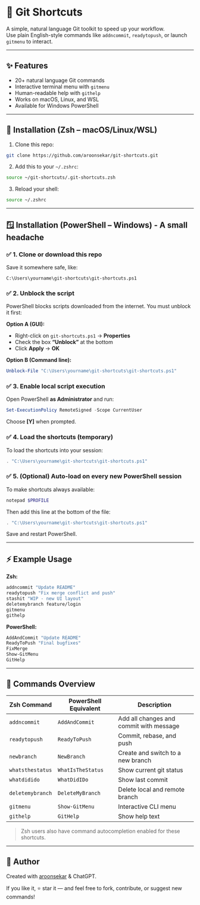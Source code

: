 # 🚀 Git Shortcuts

A simple, natural language Git toolkit to speed up your workflow.  
Use plain English-style commands like `addncommit`, `readytopush`, or launch `gitmenu` to interact.

---

## ✨ Features

- 20+ natural language Git commands
- Interactive terminal menu with `gitmenu`
- Human-readable help with `githelp`
- Works on macOS, Linux, and WSL
- Available for Windows PowerShell

---

## 🐧 Installation (Zsh – macOS/Linux/WSL)

1. Clone this repo:

```bash
git clone https://github.com/aroonsekar/git-shortcuts.git
```

2. Add this to your `~/.zshrc`:

```bash
source ~/git-shortcuts/.git-shortcuts.zsh
```

3. Reload your shell:

```bash
source ~/.zshrc
```

---


## 🪟 Installation (PowerShell – Windows) - A small headache

### ✅ 1. Clone or download this repo

Save it somewhere safe, like:

```
C:\Users\yourname\git-shortcuts\git-shortcuts.ps1
```

### ✅ 2. Unblock the script

PowerShell blocks scripts downloaded from the internet. You must unblock it first:

**Option A (GUI):**

- Right-click on `git-shortcuts.ps1` → **Properties**
- Check the box **“Unblock”** at the bottom
- Click **Apply** → **OK**

**Option B (Command line):**

```powershell
Unblock-File "C:\Users\yourname\git-shortcuts\git-shortcuts.ps1"
```

### ✅ 3. Enable local script execution

Open PowerShell **as Administrator** and run:

```powershell
Set-ExecutionPolicy RemoteSigned -Scope CurrentUser
```

Choose **[Y]** when prompted.

### ✅ 4. Load the shortcuts (temporary)

To load the shortcuts into your session:

```powershell
. "C:\Users\yourname\git-shortcuts\git-shortcuts.ps1"
```

### ✅ 5. (Optional) Auto-load on every new PowerShell session

To make shortcuts always available:

```powershell
notepad $PROFILE
```

Then add this line at the bottom of the file:

```powershell
. "C:\Users\yourname\git-shortcuts\git-shortcuts.ps1"
```

Save and restart PowerShell.

---
## ⚡ Example Usage

**Zsh:**
```bash
addncommit "Update README"
readytopush "Fix merge conflict and push"
stashit "WIP - new UI layout"
deletemybranch feature/login
gitmenu
githelp
```

**PowerShell:**
```powershell
AddAndCommit "Update README"
ReadyToPush "Final bugfixes"
FixMerge
Show-GitMenu
GitHelp
```

---

## 🧠 Commands Overview

| Zsh Command       | PowerShell Equivalent | Description                                  |
|-------------------|------------------------|----------------------------------------------|
| `addncommit`      | `AddAndCommit`         | Add all changes and commit with message      |
| `readytopush`     | `ReadyToPush`          | Commit, rebase, and push                     |
| `newbranch`       | `NewBranch`            | Create and switch to a new branch            |
| `whatsthestatus`  | `WhatIsTheStatus`      | Show current git status                      |
| `whatdidido`      | `WhatDidIDo`           | Show last commit                             |
| `deletemybranch`  | `DeleteMyBranch`       | Delete local and remote branch               |
| `gitmenu`         | `Show-GitMenu`         | Interactive CLI menu                         |
| `githelp`         | `GitHelp`              | Show help text                               |

> Zsh users also have command autocompletion enabled for these shortcuts.

---

## 👤 Author

Created with [aroonsekar](https://github.com/aroonsekar) & ChatGPT.

If you like it, ⭐️ star it — and feel free to fork, contribute, or suggest new commands!
